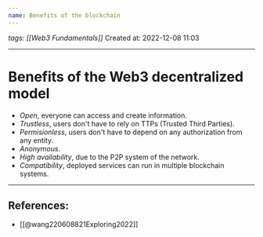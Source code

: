 ```yaml
---
name: Benefits of the blockchain 
---
```

*tags: [[Web3 Fundamentals]]*
Created at: 2022-12-08 11:03

---

# Benefits of the Web3 decentralized model

- *Open*, everyone can access and create information.
- *Trustless*, users don't have to rely on TTPs (Trusted Third Parties).
- *Permisionless*, users don't have to depend on any authorization from any entity.
- *Anonymous*.
- *High availability*, due to the P2P system of the network.
- *Compatibility*, deployed services can run in multiple blockchain systems.

---
## References:
- [[@wang220608821Exploring2022]]
